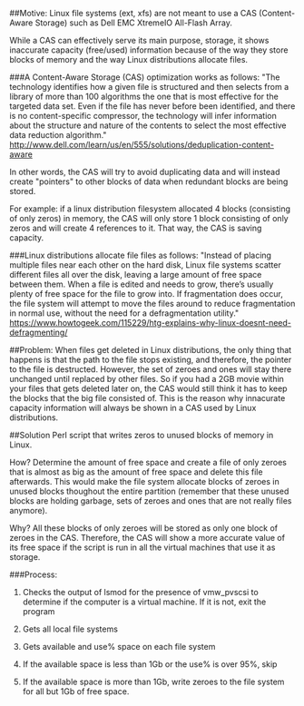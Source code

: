 ##Motive:
Linux file systems (ext, xfs) are not meant to use a CAS (Content-Aware Storage) such as Dell EMC XtremeIO All-Flash Array. 

While a CAS can effectively serve its main purpose, storage, it shows inaccurate capacity (free/used) information because of the way they store blocks of memory and the way Linux distributions allocate files. 

###A Content-Aware Storage (CAS) optimization works as follows:
"The technology identifies how a given file is structured and then selects from a library of more than 100 algorithms the one that is most effective for the targeted data set. Even if the file has never before been identified, and there is no content-specific compressor, the technology will infer information about the structure and nature of the contents to select the most effective data reduction algorithm." http://www.dell.com/learn/us/en/555/solutions/deduplication-content-aware

In other words, the CAS will try to avoid duplicating data and will instead create "pointers" to other blocks of data when redundant blocks are being stored. 

For example: if a linux distribution filesystem allocated 4 blocks (consisting of only zeros) in memory, the CAS will only store 1 block consisting of only zeros and will create 4 references to it. That way, the CAS is saving capacity.


###Linux distributions allocate file files as follows:
"Instead of placing multiple files near each other on the hard disk, Linux file systems scatter different files all over the disk, leaving a large amount of free space between them. When a file is edited and needs to grow, there’s usually plenty of free space for the file to grow into. If fragmentation does occur, the file system will attempt to move the files around to reduce fragmentation in normal use, without the need for a defragmentation utility." https://www.howtogeek.com/115229/htg-explains-why-linux-doesnt-need-defragmenting/


##Problem:
When files get deleted in Linux distributions, the only thing that happens is that the path to the file stops existing, and therefore, the pointer to the file is destructed. However, the set of zeroes and ones will stay there unchanged until replaced by other files. So if you had a 2GB movie within your files that gets deleted later on, the CAS would still think it has to keep the blocks that the big file consisted of. This is the reason why innacurate capacity information will always be shown in a CAS used by Linux distributions.


##Solution
Perl script that writes zeros to unused blocks of memory in Linux. 

How? Determine the amount of free space and create a file of only zeroes that is almost as big as the amount of free space and delete this file afterwards.
This would make the file system allocate blocks of zeroes in unused blocks thoughout the entire partition (remember that these unused blocks are holding garbage, sets of zeroes and ones that are not really files anymore).

Why? All these blocks of only zeroes will be stored as only one block of zeroes in the CAS. Therefore, the CAS will show a more accurate value of its free space if the script is run in all the virtual machines that use it as storage.


###Process:
1. Checks the output of lsmod for the presence of vmw_pvscsi to determine if the computer is a virtual machine. If it is not, exit the program

2. Gets all local file systems

3. Gets available and use% space on each file system

4. If the available space is less than 1Gb or the use% is over 95%, skip

5. If the available space is more than 1Gb, write zeroes to the file system for all but 1Gb of free space.

